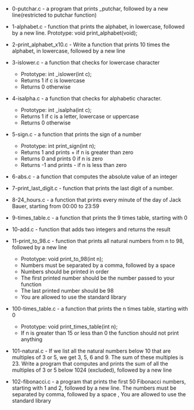   - 0-putchar.c - a program that prints _putchar, followed by a new line(restricted to putchar function)

  - 1-alphabet.c -  function that prints the alphabet, in lowercase, followed by a new line. Prototype: void print_alphabet(void);

  - 2-print_alphabet_x10.c - Write a function that prints 10 times the alphabet, in lowercase, followed by a new line

  - 3-islower.c - a function that checks for lowercase character
    - Prototype: int _islower(int c);
    - Returns 1 if c is lowercase
    - Returns 0 otherwise
  - 4-isalpha.c - a function that checks for alphabetic character.
    - Prototype: int _isalpha(int c);
    - Returns 1 if c is a letter, lowercase or uppercase
    - Returns 0 otherwise

  - 5-sign.c - a function that prints the sign of a number
    - Prototype: int print_sign(int n);
    - Returns 1 and prints + if n is greater than zero
    - Returns 0 and prints 0 if n is zero
    - Returns -1 and prints - if n is less than zero
   
 - 6-abs.c - a function that computes the absolute value of an integer
 
 - 7-print_last_digit.c -  function that prints the last digit of a number.
 
 - 8-24_hours.c -  a function that prints every minute of the day of Jack Bauer, starting from 00:00 to 23:59
 - 9-times_table.c - a function that prints the 9 times table, starting with 0
 - 10-add.c -  function that adds two integers and returns the result
 - 11-print_to_98.c -  function that prints all natural numbers from n to 98, followed by a new line
    - Prototype: void print_to_98(int n);
    - Numbers must be separated by a comma, followed by a space
    - Numbers should be printed in order
    - The first printed number should be the number passed to your function
    - The last printed number should be 98
    - You are allowed to use the standard library
 - 100-times_table.c - a function that prints the n times table, starting with 0
    - Prototype: void print_times_table(int n);
    - If n is greater than 15 or less than 0 the function should not print anything
 - 101-natural.c - If we list all the natural numbers below 10 that are multiples of 3 or 5, we get 3, 5, 6 and 9. The sum of these multiples is 23. Write a program that computes and prints the sum of all the multiples of 3 or 5 below 1024 (excluded), followed by a new line
 - 102-fibonacci.c - a program that prints the first 50 Fibonacci numbers, starting with 1 and 2, followed by a new line. The numbers must be separated by comma, followed by a space , 
You are allowed to use the standard library

